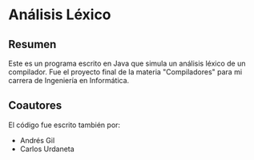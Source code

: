 # Análisis Léxico
## Resumen
Este es un programa escrito en Java que simula un análisis léxico de un compilador. Fue el proyecto final de la materia "Compiladores" para mi carrera de Ingeniería en Informática.
## Coautores
El código fue escrito también por:
- Andrés Gil
- Carlos Urdaneta

